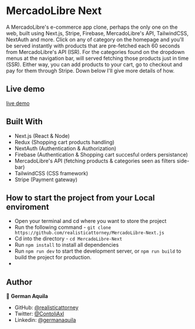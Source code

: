 # MercadoLibre Next

A MercadoLibre's e-commerce app clone, perhaps the only one on the web, built using Next.js, Stripe, Firebase, MercadoLibre's API, TailwindCSS, NextAuth and more. Click on any of category on the homepage and you'll be served instantly with products that are pre-fetched each 60 seconds from MercadoLibre's API (ISR). For the categories found on the dropdown menus at the navigation bar, will served fetching those products just in time (SSR). Either way, you can add products to your cart, go to checkout and pay for them through Stripe. Down below I'll give more details of how.

## Live demo

[live demo](https://mercado-libre-next-js.vercel.app/)

## Built With

- Next.js (React & Node)
- Redux (Shopping cart products handling)
- NextAuth (Authentication & Authorization)
- Firebase (Authentication & Shopping cart succesful orders persistance)
- MercadoLibre's API (fetching products & categories seen as filters side-bar)
- TailwindCSS (CSS framework)
- Stripe (Payment gateway)

## How to start the project from your Local enviroment

- Open your terminal and cd where you want to store the project
- Run the following command - `git clone https://github.com/realisticattorney/MercadoLibre-Next.js`
- Cd into the directory - `cd MercadoLibre-Next`
- Run `npm install` to install all dependencies
- Run `npm run dev` to start the development server, or `npm run build` to build the project for production.
- 



## Author

👤 **German Aquila**

- GitHub: [@realisticattorney](https://github.com/realisticattorney)
- Twitter: [@ContoliAxl](https://www.twitter.com/contoliaxl)
- Linkedin: [@germanaquila](https://www.linkedin.com/in/germanaquila/)